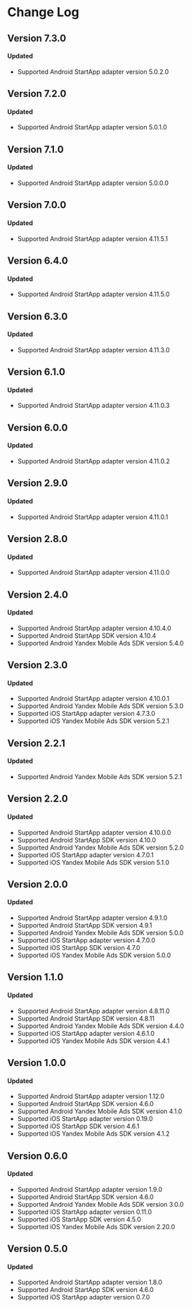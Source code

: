 # Change Log

## Version 7.3.0

#### Updated

* Supported Android StartApp adapter version 5.0.2.0

## Version 7.2.0

#### Updated

* Supported Android StartApp adapter version 5.0.1.0

## Version 7.1.0

#### Updated

* Supported Android StartApp adapter version 5.0.0.0

## Version 7.0.0

#### Updated

* Supported Android StartApp adapter version 4.11.5.1

## Version 6.4.0

#### Updated

* Supported Android StartApp adapter version 4.11.5.0

## Version 6.3.0

#### Updated

* Supported Android StartApp adapter version 4.11.3.0

## Version 6.1.0

#### Updated

* Supported Android StartApp adapter version 4.11.0.3

## Version 6.0.0

#### Updated

* Supported Android StartApp adapter version 4.11.0.2

## Version 2.9.0

#### Updated

* Supported Android StartApp adapter version 4.11.0.1

## Version 2.8.0

#### Updated

* Supported Android StartApp adapter version 4.11.0.0

## Version 2.4.0

#### Updated

* Supported Android StartApp adapter version 4.10.4.0
* Supported Android StartApp SDK version 4.10.4
* Supported Android Yandex Mobile Ads SDK version 5.4.0

## Version 2.3.0

#### Updated

* Supported Android StartApp adapter version 4.10.0.1
* Supported Android Yandex Mobile Ads SDK version 5.3.0
* Supported iOS StartApp adapter version 4.7.3.0
* Supported iOS Yandex Mobile Ads SDK version 5.2.1

## Version 2.2.1

#### Updated

* Supported Android Yandex Mobile Ads SDK version 5.2.1

## Version 2.2.0

#### Updated

* Supported Android StartApp adapter version 4.10.0.0
* Supported Android StartApp SDK version 4.10.0
* Supported Android Yandex Mobile Ads SDK version 5.2.0
* Supported iOS StartApp adapter version 4.7.0.1
* Supported iOS Yandex Mobile Ads SDK version 5.1.0

## Version 2.0.0

#### Updated

* Supported Android StartApp adapter version 4.9.1.0
* Supported Android StartApp SDK version 4.9.1
* Supported Android Yandex Mobile Ads SDK version 5.0.0
* Supported iOS StartApp adapter version 4.7.0.0
* Supported iOS StartApp SDK version 4.7.0
* Supported iOS Yandex Mobile Ads SDK version 5.0.0

## Version 1.1.0

#### Updated

* Supported Android StartApp adapter version 4.8.11.0
* Supported Android StartApp SDK version 4.8.11
* Supported Android Yandex Mobile Ads SDK version 4.4.0
* Supported iOS StartApp adapter version 4.6.1.0
* Supported iOS Yandex Mobile Ads SDK version 4.4.1

## Version 1.0.0

#### Updated

* Supported Android StartApp adapter version 1.12.0
* Supported Android StartApp SDK version 4.6.0
* Supported Android Yandex Mobile Ads SDK version 4.1.0
* Supported iOS StartApp adapter version 0.19.0
* Supported iOS StartApp SDK version 4.6.1
* Supported iOS Yandex Mobile Ads SDK version 4.1.2

## Version 0.6.0

#### Updated

* Supported Android StartApp adapter version 1.9.0
* Supported Android StartApp SDK version 4.6.0
* Supported Android Yandex Mobile Ads SDK version 3.0.0
* Supported iOS StartApp adapter version 0.11.0
* Supported iOS StartApp SDK version 4.5.0
* Supported iOS Yandex Mobile Ads SDK version 2.20.0

## Version 0.5.0

#### Updated

* Supported Android StartApp adapter version 1.8.0
* Supported Android StartApp SDK version 4.6.0
* Supported iOS StartApp adapter version 0.7.0
